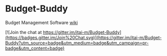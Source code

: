 # Budget-Buddy

Budget Management Software [wiki](https://github.com/itai-m/Budget-Buddy/wiki)


[![Join the chat at https://gitter.im/itai-m/Budget-Buddy](https://badges.gitter.im/Join%20Chat.svg)](https://gitter.im/itai-m/Budget-Buddy?utm_source=badge&utm_medium=badge&utm_campaign=pr-badge&utm_content=badge)
